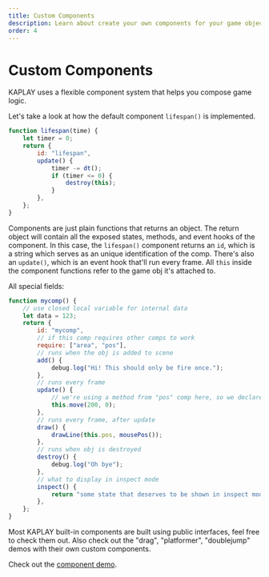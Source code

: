 ```yaml
---
title: Custom Components
description: Learn about create your own components for your game objects.
order: 4
---
```


# Custom Components

KAPLAY uses a flexible component system that helps you compose game logic.

Let's take a look at how the default component `lifespan()` is implemented.

```js
function lifespan(time) {
    let timer = 0;
    return {
        id: "lifespan",
        update() {
            timer -= dt();
            if (timer <= 0) {
                destroy(this);
            }
        },
    };
}
```

Components are just plain functions that returns an object. The return object will contain all the exposed states, methods, and event hooks of the component. In this case, the `lifespan()` component returns an `id`, which is a string which serves as an unique identification of the comp. There's also an `update()`, which is an event hook that'll run every frame. All `this` inside the component functions refer to the game obj it's attached to.

All special fields:

```js
function mycomp() {
    // use closed local variable for internal data
    let data = 123;
    return {
        id: "mycomp",
        // if this comp requires other comps to work
        require: ["area", "pos"],
        // runs when the obj is added to scene
        add() {
            debug.log("Hi! This should only be fire once.");
        },
        // runs every frame
        update() {
            // we're using a method from "pos" comp here, so we declare require "pos" above
            this.move(200, 0);
        },
        // runs every frame, after update
        draw() {
            drawLine(this.pos, mousePos());
        },
        // runs when obj is destroyed
        destroy() {
            debug.log("Oh bye");
        },
        // what to display in inspect mode
        inspect() {
            return "some state that deserves to be shown in inspect mode";
        },
    };
}
```

Most KAPLAY built-in components are built using public interfaces, feel free to check them out. Also check out the "drag", "platformer", "doublejump" demos with their own custom components.

Check out the [component demo](https://play.kaplayjs.com/?example=component).
